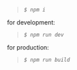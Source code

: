   > *`$ npm i`*
>
for development:
  > *`$ npm run dev`*
>  
for production:  
  > *`$ npm run build`*